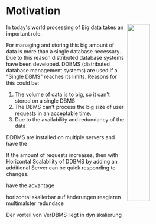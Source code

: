 # Motivation
<img src="https://upload.wikimedia.org/wikipedia/commons/9/9b/Social_Network_Analysis_Visualization.png" align="right" width="35%">


In today's world processing of Big data takes an important role.

For managing and storing this big amount of data is more than a single database necessary. Due to this reason distributed database systems have been developed.
DDBMS (distributed database management systems) are used if a "Single DBMS" reaches its limits. Reasons for this could be:


1. The volume of data is to big, so it can't stored on a single DBMS 
1. The DBMS can't process the big size of user requests in an acceptable time.
1. Due to the availability and redundancy of the data


DDBMS are installed on multiple servers and have the


If the amount of requests increases, then with Horizontal Scalability of DDBMS by adding an additional Server can be quick responding to changes. 

have the advantage  


















horizontal skalierbar auf änderungen reagieren 
multimalster
redundace




Der vorteil von VerDBMS liegt in dyn skalierung



